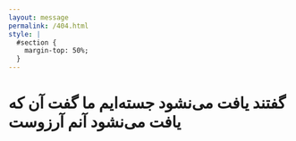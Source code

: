 ```yaml
---
layout: message
permalink: /404.html
style: |
  #section {
    margin-top: 50%;
  }
---
```


# گفتند یافت می‌نشود جسته‌ایم ما  گفت آن که یافت می‌نشود آنم آرزوست
